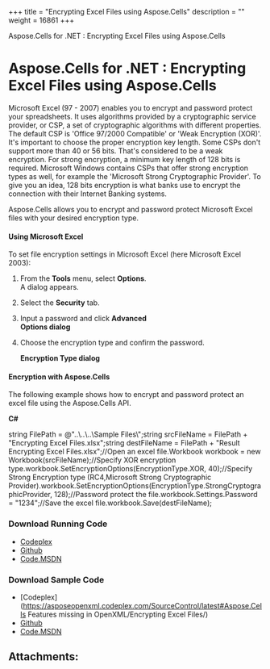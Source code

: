 +++
title = "Encrypting Excel Files using Aspose.Cells" 
description = "" 
weight = 16861 
+++

Aspose.Cells for .NET : Encrypting Excel Files using Aspose.Cells  

# Aspose.Cells for .NET : Encrypting Excel Files using Aspose.Cells


Microsoft Excel (97 - 2007) enables you to encrypt and password protect your spreadsheets. It uses algorithms provided by a cryptographic service provider, or CSP, a set of cryptographic algorithms with different properties. The default CSP is 'Office 97/2000 Compatible' or 'Weak Encryption (XOR)'. It's important to choose the proper encryption key length. Some CSPs don't support more than 40 or 56 bits. That's considered to be a weak encryption. For strong encryption, a minimum key length of 128 bits is required. Microsoft Windows contains CSPs that offer strong encryption types as well, for example the 'Microsoft Strong Cryptographic Provider'. To give you an idea, 128 bits encryption is what banks use to encrypt the connection with their Internet Banking systems.

Aspose.Cells allows you to encrypt and password protect Microsoft Excel files with your desired encryption type.

#### Using Microsoft Excel

To set file encryption settings in Microsoft Excel (here Microsoft Excel 2003):

1.  From the **Tools** menu, select **Options**.  
    A dialog appears.
2.  Select the **Security** tab.
3.  Input a password and click **Advanced**  
    **Options dialog**  
      
    
4.  Choose the encryption type and confirm the password.  
      
    **Encryption Type dialog**  
      
    

#### Encryption with Aspose.Cells

The following example shows how to encrypt and password protect an excel file using the Aspose.Cells API.

**C#**

string FilePath = @"..\\..\\..\\Sample Files\\";string srcFileName = FilePath + "Encrypting Excel Files.xlsx";string destFileName = FilePath + "Result Encrypting Excel Files.xlsx";//Open an excel file.Workbook workbook = new Workbook(srcFileName);//Specify XOR encryption type.workbook.SetEncryptionOptions(EncryptionType.XOR, 40);//Specify Strong Encryption type (RC4,Microsoft Strong Cryptographic Provider).workbook.SetEncryptionOptions(EncryptionType.StrongCryptographicProvider, 128);//Password protect the file.workbook.Settings.Password = "1234";//Save the excel file.workbook.Save(destFileName);

### Download Running Code

*   [Codeplex](https://asposecellsopenxml.codeplex.com/releases/view/619160)
*   [Github](https://github.com/aspose-cells/Aspose.Cells-for-.NET/releases/tag/MissingFeaturesOpenXMLExcelv1.1)
*   [Code.MSDN](https://code.msdn.microsoft.com/AsposeCells-Features-8fba7c3c)

### Download Sample Code

*   [Codeplex](https://asposeopenxml.codeplex.com/SourceControl/latest#Aspose.Cells Features missing in OpenXML/Encrypting Excel Files/)
*   [Github](https://github.com/aspose-cells/Aspose.Cells-for-.NET/tree/master/Plugins/Aspose.Cells%20Vs%20OpenXML%20Spreadsheets/OpenXML%20Missing%20Features/Encrypting%20Excel%20Files)
*   [Code.MSDN](https://code.msdn.microsoft.com/AsposeCells-Features-8fba7c3c)

## Attachments:


